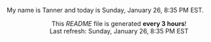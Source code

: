 My name is Tanner and today is Sunday, January 26, 8:35 PM EST.

<p align="center">This <i>README</i> file is generated <b>every 3 hours</b>!</br>Last refresh: Sunday, January 26, 8:35 PM EST<br /></p>
